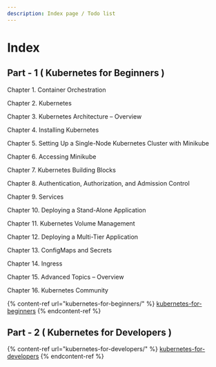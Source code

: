 ```yaml
---
description: Index page / Todo list
---
```


# Index

## Part - 1 ( Kubernetes for Beginners )

Chapter 1. Container Orchestration

Chapter 2. Kubernetes

Chapter 3. Kubernetes Architecture – Overview

Chapter 4. Installing Kubernetes

Chapter 5. Setting Up a Single-Node Kubernetes Cluster with Minikube

Chapter 6. Accessing Minikube

Chapter 7. Kubernetes Building Blocks

Chapter 8. Authentication, Authorization, and Admission Control

Chapter 9. Services

Chapter 10. Deploying a Stand-Alone Application

Chapter 11. Kubernetes Volume Management

Chapter 12. Deploying a Multi-Tier Application

Chapter 13. ConfigMaps and Secrets

Chapter 14. Ingress

Chapter 15. Advanced Topics – Overview

Chapter 16. Kubernetes Community

{% content-ref url="kubernetes-for-beginners/" %}
[kubernetes-for-beginners](kubernetes-for-beginners/)
{% endcontent-ref %}

## Part - 2 ( Kubernetes for Developers )

{% content-ref url="kubernetes-for-developers/" %}
[kubernetes-for-developers](kubernetes-for-developers/)
{% endcontent-ref %}
